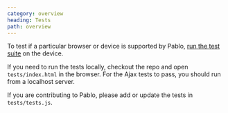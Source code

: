 ```yaml
---
category: overview
heading: Tests
path: overview
---
```


To test if a particular browser or device is supported by Pablo, <a href="/tests/" target="_blank">run the test suite</a> on the device.

If you need to run the tests locally, checkout the repo and open `tests/index.html` in the browser. For the Ajax tests to pass, you should run from a localhost server.

If you are contributing to Pablo, please add or update the tests in `tests/tests.js`.


<!-- Testcard -->
<div id="testcard" style="margin-top:40px">
    <script>
        // Load, on DOM ready
        if ('addEventListener' in document){
            document.addEventListener('DOMContentLoaded', function(){
                var script = document.createElement('script');
                document.body.appendChild(script);
                script.src = '/assets/testcard.js';
            }, false);
        }
    </script>
</div>

[tests]: http://pablojs.com/tests/